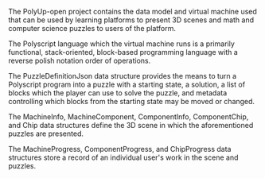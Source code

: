 The PolyUp-open project contains the data model and virtual machine used that can be used by learning platforms to present 3D scenes and math and computer science puzzles to users of the platform.

The Polyscript language which the virtual machine runs is a primarily functional, stack-oriented, block-based programming language with a reverse polish notation order of operations.

The PuzzleDefinitionJson data structure provides the means to turn a Polyscript program into a puzzle with a starting state, a solution, a list of blocks which the player can use to solve the puzzle, and metadata controlling which blocks from the starting state may be moved or changed.

The MachineInfo, MachineComponent, ComponentInfo, ComponentChip, and Chip data structures define the 3D scene in which the aforementioned puzzles are presented.

The MachineProgress, ComponentProgress, and ChipProgress data structures store a record of an individual user's work in the scene and puzzles.
